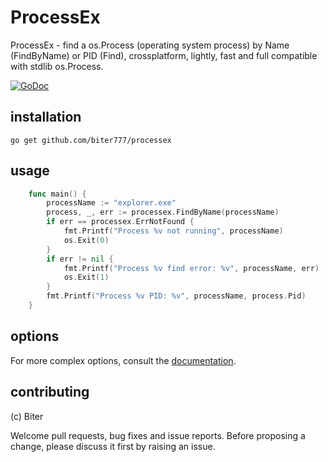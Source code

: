 ProcessEx
=======

ProcessEx - find a os.Process (operating system process) by Name (FindByName) or PID (Find), crossplatform, lightly, fast and full compatible with stdlib os.Process.

[![GoDoc](http://godoc.org/github.com/biter777/processex?status.svg)](http://godoc.org/github.com/biter777/processex)


installation
------------

    go get github.com/biter777/processex

usage
-----

```go
	func main() {
		processName := "explorer.exe"
		process, _, err := processex.FindByName(processName)
		if err == processex.ErrNotFound {
			fmt.Printf("Process %v not running", processName)
			os.Exit(0)
		}
		if err != nil {
			fmt.Printf("Process %v find error: %v", processName, err)
			os.Exit(1)
		}
		fmt.Printf("Process %v PID: %v", processName, process.Pid)
	}
```

options
-------

For more complex options, consult the [documentation](http://godoc.org/github.com/biter777/processex).

contributing
------------

(c) Biter

Welcome pull requests, bug fixes and issue reports.
Before proposing a change, please discuss it first by raising an issue.
